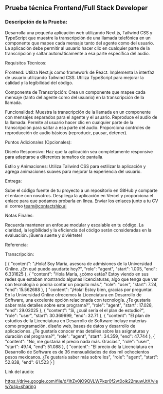 ## Prueba técnica Frontend/Full Stack Developer

### Descripción de la Prueba:

Desarrolla una pequeña aplicación web utilizando Next.js, Tailwind CSS y TypeScript que muestre la transcripción de una llamada telefónica en un componente que mapee cada mensaje tanto del agente como del usuario. La aplicación debe permitir al usuario hacer clic en cualquier parte de la transcripción y saltar automáticamente a esa parte específica del audio.

Requisitos Técnicos:

Frontend:
Utiliza Next.js como framework de React.
Implementa la interfaz de usuario utilizando Tailwind CSS.
Utiliza TypeScript para mejorar la calidad y la legibilidad del código.

Componente de Transcripción:
Crea un componente que mapee cada mensaje (tanto del agente como del usuario) en la transcripción de la llamada.

Funcionalidad:
Muestra la transcripción de la llamada en un componente con mensajes separados para el agente y el usuario.
Reproduce el audio de la llamada.
Permite al usuario hacer clic en cualquier parte de la transcripción para saltar a esa parte del audio.
Proporciona controles de reproducción de audio básicos (reproducir, pausar, detener).

Puntos Adicionales (Opcionales):

Diseño Responsivo:
Haz que la aplicación sea completamente responsive para adaptarse a diferentes tamaños de pantalla.

Estilo y Animaciones:
Utiliza Tailwind CSS para estilizar la aplicación y agrega animaciones suaves para mejorar la experiencia del usuario.

Entrega:

Sube el código fuente de tu proyecto a un repositorio en GitHub y comparte el enlace con nosotros.
Despliega la aplicación en Vercel y proporciona el enlace para que podamos probarla en línea.
Enviar los enlaces junto a tu CV al correo team@contactship.ai

Notas Finales:

Recuerda mantener un enfoque modular y escalable en tu código.
La claridad, la legibilidad y la eficiencia del código serán consideradas en la evaluación.
¡Buena suerte y diviértete!

Referencia:

Transcripción:

[
{
"content": "¡Hola! Soy Maria, asesora de admisiones de la Universidad Online. ¿En qué puedo ayudarte hoy?",
"role": "agent",
"start": 1.005,
"end": 6.331625
},
{
"content": "Hola María, ¿cómo estás? Estoy viendo en sus redes que estaban mostrando algunas licenciaturas, algo que tenga que ver con tecnología o podría contar un poquito más.",
"role": "user",
"start": 7.24,
"end": 15.562688
},
{
"content": "¡Hola! Estoy bien, gracias por preguntar. En la Universidad Online ofrecemos la Licenciatura en Desarrollo de Software, una excelente opción relacionada con tecnología. ¿Te gustaría saber más detalles sobre este programa?",
"role": "agent",
"start": 17.028,
"end": 29.02025
},
{
"content": "Sí, ¿cuál sería el el plan de estudio?",
"role": "user",
"start": 30.369999,
"end": 32.71
},
{
"content": "El plan de estudios de la Licenciatura en Desarrollo de Software incluye materias como programación, diseño web, bases de datos y desarrollo de aplicaciones. ¿Te gustaría conocer más detalles sobre las asignaturas y duración del programa?",
"role": "agent",
"start": 34.359,
"end": 47.744
},
{
"content": "No, me gustaría el precio nada más. Gracias.",
"role": "user",
"start": 49.14,
"end": 51.088
},
{
"content": "El precio de la Licenciatura en Desarrollo de Software es de 36 mensualidades de dos mil ochocientos pesos mexicanos. ¿Te gustaría saber más sobre los",
"role": "agent",
"start": 52.838,
"end": 61.523
}
]

Link del audio:

https://drive.google.com/file/d/1hZv0jO9QVLWPkpr0f2vt0oik22muwUtX/view?usp=sharing
